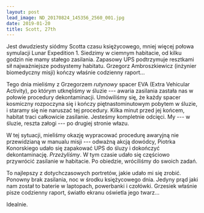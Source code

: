 ```yaml
---
layout: post
lead_image: ND_20170824_145356_2560_001.jpg
date: 2019-01-20
title: Scott, 27th
---
```


Jest dwudziesty siódmy Scotta czasu księżycowego, mniej więcej połowa symulacji Lunar Expedition 1. Siedzimy w ciemnym habitacie, od kilku godzin nie mamy stałego zasilania. Zapasowy UPS podtrzymuje resztkami sił najważniejsze podsystemy habitatu. Grzegorz Ambroszkiewicz (inżynier biomedyczny misji) kończy właśnie codzienny raport...

Tego dnia mieliśmy z Grzegorzem *rutynowy* spacer EVA (Extra Vehicular Activity), po którym utknęliśmy w śluzie --- awaria zasilania zastała nas w połowie procedury dekontaminacji. Umówiliśmy się, że każdy spacer kosmiczny rozpoczyna się i kończy piętnastominutowym pobytem w śluzie, i staramy się nie naruszać tej procedury. Kilka minut przed jej końcem, habitat traci całkowicie zasilanie. Jesteśmy kompletnie odcięci. My --- w śluzie, reszta załogi --- po drugiej stronie włazu. 

W tej sytuacji, mieliśmy okazję wypracować procedurę awaryjną nie przewidzianą w manualu misji --- odważną akcją dowódcy, Piotrka Konorskiego udało się zapakować UPS do śluzy i dokończyć dekontaminację. *Przeżyliśmy*. W tym czasie udało się częściowo przywrócić zasilanie w habitacie. Po obiedzie, wróciliśmy do swoich zadań.

To najlepszy z dotychczasowych portretów, jakie udało mi się zrobić. Ponowny brak zasilania, noc w środku księżycowego dnia. Jedyny prąd jaki nam został to baterie w laptopach, powerbanki i czołówki. Grzesiek właśnie pisze codzienny raport, światło ekranu oświetla jego twarz...

Idealnie.

